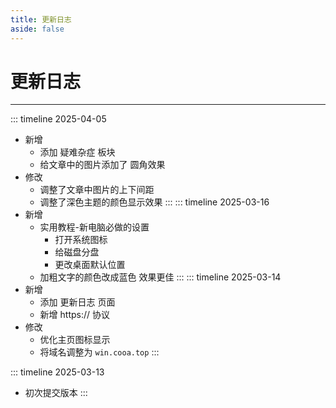 ```yaml
---
title: 更新日志
aside: false
---
```

# 更新日志

---
::: timeline 2025-04-05
- 新增
  - 添加 疑难杂症 板块
  - 给文章中的图片添加了 圆角效果
- 修改
  - 调整了文章中图片的上下间距
  - 调整了深色主题的颜色显示效果
:::
::: timeline 2025-03-16
- 新增
  - 实用教程-新电脑必做的设置
     - 打开系统图标
     - 给磁盘分盘
     - 更改桌面默认位置
  - 加粗文字的颜色改成蓝色 效果更佳
:::
::: timeline 2025-03-14
- 新增
  - 添加 更新日志 页面
  - 新增 https:// 协议
- 修改
  - 优化主页图标显示
  - 将域名调整为 ```win.cooa.top```
:::

::: timeline 2025-03-13
- 初次提交版本
:::

